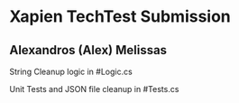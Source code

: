 # Xapien TechTest Submission 
## Alexandros (Alex) Melissas

String Cleanup logic in #Logic.cs

Unit Tests and JSON file cleanup in #Tests.cs
